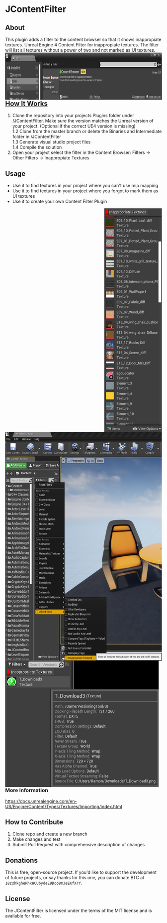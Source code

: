 # JContentFilter

## About

This plugin adds a filter to the content browser so that it shows inappropiate textures.
Unreal Engine 4 Content Filter for inappropiate textures. The filter will list all textures without a power of two and not marked as UI textures.
<img src="./GithubImages/PluginBrowser.PNG" align="left"
     title="Plugin Browser" width="938" height="151">
     
<br><br><br><br><br>

## [How It Works](https://youtu.be/JsO7D6tR1l4)

1. Clone the repository into your projects Plugins folder under /JContentFilter. Make sure the version matches the Unreal version of your project.
  (Optional if the correct UE4 version is missing)
<br>     1.2 Clone from the master branch or delete the Binaries and Intermediate folder in /JContentFilter
<br>     1.3 Generate visual studio project files
<br>     1.4 Compile the solution
2. Open your project select the filter in the Content Browser: Filters -> Other Filters -> Inappropiate Textures



## Usage

* Use it to find textures in your project where you can't use mip mapping
* Use it to find textures in your project where you forgot to mark them as UI textures
* Use it to create your own Content Filter Plugin

<img src="./GithubImages/InappropiateTexturesSample2.PNG" align="right"
     title="Inappropiate Texture Sample 2" width="185" height="718">
<img src="./GithubImages/SelectFilter.png" align="left"
     title="Select Filter" width="567" height="735">

<br><br><br><br><br><br><br><br><br><br><br><br><br><br><br><br>
<br><br><br><br><br><br><br><br><br><br><br><br><br><br><br><br>

<img src="./GithubImages/InappropiateTextureSample.png" align="left"
     title="Inappropiate Texture Sample 1" width="494" height="406">

<br><br><br><br><br><br><br><br><br><br><br><br><br><br><br><br><br>


### More Information
https://docs.unrealengine.com/en-US/Engine/Content/Types/Textures/Importing/index.html



## How to Contribute

1. Clone repo and create a new branch
2. Make changes and test
3. Submit Pull Request with comprehensive description of changes


## Donations

This is free, open-source project. If you'd like to support the development of future projects, or say thanks for this one, you can donate BTC at `18zzhkgheRhxHCUbydeE9Dco8mJeEKfXrY`.


## License

The JContentFilter is licensed under the terms of the MIT
license and is available for free.
